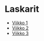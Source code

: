 # Laskarit
- [Viikko 1](laskarit/viikko1)
- [Viikko 2](laskarit/viikko2)
- [Viikko 3](laskarit/viikko3)
